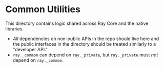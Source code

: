 # Common Utilities

This directory contains logic shared across Ray Core and the native libraries.

- _All_ dependencies on non-public APIs in the repo should live here and the public interfaces in the directory should be treated similarly to a "developer API."
- `ray._common` can depend on `ray._private`, but `ray._private` must *not* depend on `ray._common`.
